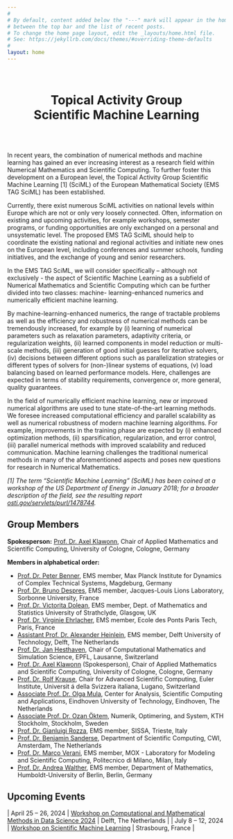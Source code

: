 ```yaml
---
#
# By default, content added below the "---" mark will appear in the home page
# between the top bar and the list of recent posts.
# To change the home page layout, edit the _layouts/home.html file.
# See: https://jekyllrb.com/docs/themes/#overriding-theme-defaults
#
layout: home
---
```


<div class="text-block emstagsciml">
	<br/>
	<center><h1>Topical Activity Group<br/> Scientific Machine Learning</h1></center>
	<br/>
</div>

<br/>

In recent years, the combination of numerical methods and machine learning has gained an ever increasing interest as a research field within Numerical Mathematics and Scientific Computing. To further foster this development on a European level, the Topical Activity Group Scientific Machine Learning [1] (SciML) of the European Mathematical Society (EMS TAG SciML) has been established. 

Currently, there exist numerous SciML activities on national levels within Europe which are not or only very loosely connected. Often, information on existing and upcoming activities, for example workshops, semester programs, or funding opportunities are only exchanged on a personal and unsystematic level. The proposed EMS TAG SciML should help to coordinate the existing national and regional activities and initiate new ones on the European level, including conferences and summer schools, funding initiatives, and the exchange of young and senior researchers.

In the EMS TAG SciML, we will consider specifically – although not exclusively - the aspect of Scientific Machine Learning as a subfield of Numerical Mathematics and Scientific Computing which can be further divided into two classes: machine- learning-enhanced numerics and numerically efficient machine learning.

By machine-learning-enhanced numerics, the range of tractable problems as well as the efficiency and robustness of numerical methods can be tremendously increased, for example by (i) learning of numerical parameters such as relaxation parameters, adaptivity criteria, or regularization weights, (ii) learned components in model reduction or multi-scale methods, (iii) generation of good initial guesses for iterative solvers, (iv) decisions between different options such as parallelization strategies or different types of solvers for (non-)linear systems of equations, (v) load balancing based on learned performance models. Here, challenges are expected in terms of stability requirements, convergence or, more general, quality guarantees.

In the field of numerically efficient machine learning, new or improved numerical algorithms are used to tune state-of-the-art learning methods. We foresee increased computational efficiency and parallel scalability as well as numerical robustness of modern machine learning algorithms. For example, improvements in the training phase are expected by (i) enhanced optimization methods, (ii) sparsification, regularization, and error control, (iii) parallel numerical methods with improved scalability and reduced communication. Machine learning challenges the traditional numerical methods in many of the aforementioned aspects and poses new questions for research in Numerical Mathematics.

<i>[1] The term “Scientific Machine Learning” (SciML) has been coined at a workshop of the US Department of Energy in January 2018; for a broader description of the field, see the resulting report [osti.gov/servlets/purl/1478744](https://www.osti.gov/servlets/purl/1478744).</i>

## Group Members

<b>Spokesperson:</b> [Prof. Dr. Axel Klawonn](mailto:axel.klawonn@uni-koeln.de), Chair of Applied Mathematics and Scientific Computing, University of Cologne, Cologne, Germany

<b>Members in alphabetical order:</b>

* [Prof. Dr. Peter Benner](mailto:benner@mpi-magdeburg.mpg.de), EMS member, Max Planck Institute for Dynamics of Complex Technical Systems, Magdeburg, Germany
* [Prof. Dr. Bruno Despres](mailto:bruno.despres@sorbonne-universite.fr), EMS member, Jacques-Louis Lions Laboratory, Sorbonne University, France
* [Prof. Dr. Victorita Dolean](mailto:victorita.dolean@strath.ac.uk), EMS member, Dept. of Mathematics and Statistics University of Strathclyde, Glasgow, UK
* [Prof. Dr. Virginie Ehrlacher](mailto:virginie.ehrlacher@enpc.fr), EMS member, Ecole des Ponts Paris Tech, Paris, France
* [Assistant Prof. Dr. Alexander Heinlein](mailto:a.heinlein@tudelft.nl), EMS member, Delft University of Technology, Delft, The Netherlands
* [Prof. Dr. Jan Hesthaven](mailto:jan.hesthaven@epfl.ch), Chair of Computational Mathematics and Simulation Science, EPFL, Lausanne, Switzerland
* [Prof. Dr. Axel Klawonn](mailto:axel.klawonn@uni-koeln.de) (Spokesperson), Chair of Applied Mathematics and Scientific Computing, University of Cologne, Cologne, Germany
* [Prof. Dr. Rolf Krause](mailto:rolf.krause@usi.ch), Chair for Advanced Scientific Computing, Euler Institute, Universit á della Svizzera italiana, Lugano, Switzerland
* [Associate Prof. Dr. Olga Mula](mailto:o.mula@tue.nl), Center for Analysis, Scientific Computing and Applications, Eindhoven University of Technology, Eindhoven, The Netherlands
* [Associate Prof. Dr. Ozan Öktem](mailto:ozan@kth.se), Numerik, Optimering, and System, KTH Stockholm, Stockholm, Sweden
* [Prof. Dr. Gianluigi Rozza](mailto:grozza@sissa.it), EMS member, SISSA, Trieste, Italy
* [Prof. Dr. Benjamin Sanderse](mailto:b.sanderse@cwi.nl), Department of Scientific Computing, CWI, Amsterdam, The Netherlands
* [Prof. Dr. Marco Verani](mailto:marco.verani@polimi.it), EMS member, MOX - Laboratory for Modeling and Scientific Computing, Politecnico di Milano, Milan, Italy
* [Prof. Dr. Andrea Walther](mailto:andrea.walther@math.hu-berlin.de), EMS member, Department of Mathematics, Humboldt-University of Berlin, Berlin, Germany

## Upcoming Events

| April 25 – 26, 2024 | <a href="https://searhein.github.io/gamm-cominds-2024/" target="_blank">Workshop on Computational and Mathematical Methods in Data Science 2024</a> | Delft, The Netherlands |
| July 8 – 12, 2024 | <a href="https://irma.math.unistra.fr/~micheldansac/SciML2024/" target="_blank">Workshop on Scientific Machine Learning</a> | Strasbourg, France |

